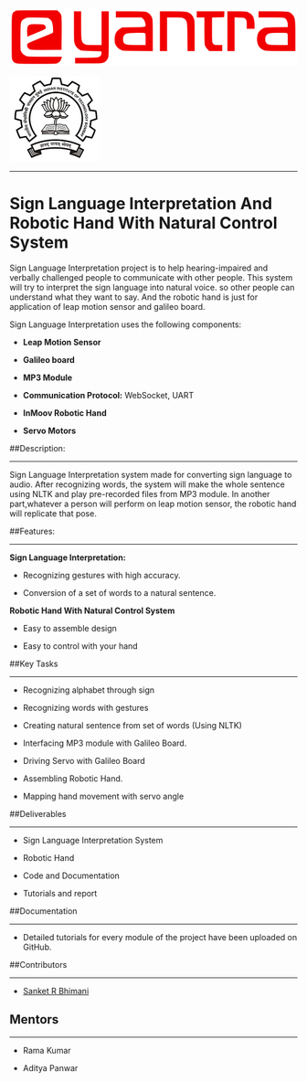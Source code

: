 ![e-Yantra Summer Internship](./EyantraLogoLarge.png)

![logo](./iitbblack.jpg)

***

# Sign Language Interpretation And Robotic Hand With Natural Control System

Sign Language Interpretation project is to help hearing-impaired and verbally challenged people to communicate with other people. This system will try to interpret the sign language into natural voice. so other people can understand what they want to say. And the robotic hand is just for application of leap motion sensor and galileo board.



Sign Language Interpretation uses the following components:

* **Leap Motion Sensor**

* **Galileo board**

* **MP3 Module**

* **Communication Protocol:** WebSocket, UART

* **InMoov Robotic Hand**

* **Servo Motors**



##Description:

***

Sign Language Interpretation system made for converting sign language to audio. After recognizing words, the system will make the whole sentence using NLTK and play pre-recorded files from MP3 module. In another part,whatever a person will perform on leap motion sensor, the robotic hand will replicate that pose.







##Features:

***

**Sign Language Interpretation:**

- Recognizing gestures with high accuracy.

- Conversion of a set of words to a natural sentence.

**Robotic Hand With Natural Control System**

- Easy to assemble design

- Easy to control with your hand



##Key Tasks

***

* Recognizing alphabet through sign

* Recognizing words with gestures

* Creating natural sentence from set of words (Using NLTK)

* Interfacing MP3 module with Galileo Board.

* Driving Servo with Galileo Board

* Assembling Robotic Hand.

* Mapping hand movement with servo angle





##Deliverables

***

* Sign Language Interpretation System

* Robotic Hand

* Code and Documentation

* Tutorials and report



##Documentation

***

* Detailed tutorials for every module of the project have been uploaded on GitHub.





##Contributors

***

  * [Sanket R Bhimani](https://github.com/sanketbhimani)

  

## Mentors

***

  * Rama Kumar

  * Aditya Panwar

